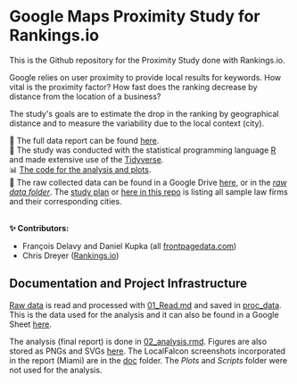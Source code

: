 # Google Maps Proximity Study for Rankings.io

This is the Github repository for the Proximity Study done with Rankings.io.   

Google relies on user proximity to provide local results for keywords. How vital is the proximity factor? How fast does the ranking decrease by distance from the location of a business?  

The study's goals are to estimate the drop in the ranking by geographical distance and to measure the variability due to the local context (city).


:pencil: The full data report can be found [here](https://frontpagedata.com/google-maps-proximity).  
:hammer: The study was conducted with the statistical programming language [R](https://www.r-project.org/) and made extensive use of the [Tidyverse](https://www.tidyverse.org/).  
:bar_chart: [The code for the analysis and plots](https://github.com/frontpagedata/google-maps-proximity/blob/main/rmd/02_analysis.rmd).   
:page_facing_up: The raw collected data can be found in a Google Drive [here](https://drive.google.com/drive/folders/1LL4prLXtapYFXVvw7kgBnqBpzoU3t0lj), or in the [_raw data folder_](https://github.com/frontpagedata/google-maps-proximity/tree/main/raw_data/raw_scans). The [study plan](https://docs.google.com/spreadsheets/d/1wD6ZWDLu2rB-cMgIncDqrIgM_wJ3Ag4Q5Lb7ygvOysA/) or [here in this repo](https://github.com/frontpagedata/google-maps-proximity/blob/main/raw_data/study_plan.csv) is listing all sample law firms and their corresponding cities.  
 

**:sparkles: Contributors:**  
* François Delavy and Daniel Kupka (all [frontpagedata.com](https://frontpagedata.com/))
* Chris Dreyer ([Rankings.io](https://rankings.io/))


## Documentation and Project Infrastructure
[Raw data](https://github.com/frontpagedata/google-maps-proximity/tree/main/raw_data/raw_scans) is read and processed with [01_Read.md](https://github.com/frontpagedata/google-maps-proximity/blob/main/rmd/01_read.Rmd) and saved in [proc_data](https://github.com/frontpagedata/google-maps-proximity/blob/main/proc_data/samples_50cities.rds). This is the data used for the analysis and it can also be found in a Google Sheet [here](https://docs.google.com/spreadsheets/d/1uOKfBcs_RgAxRf8fAlhmH8f5VLzPtf1t7enPWVT1mnM/edit?usp=sharing).  

The analysis (final report) is done in [02_analysis.rmd](https://github.com/frontpagedata/google-maps-proximity/blob/main/rmd/02_analysis.rmd). Figures are also stored as PNGs and SVGs [here](https://github.com/frontpagedata/google-maps-proximity/tree/main/rmd/02_analysis_files/figure-html). The LocalFalcon screenshots incorporated in the report (Miami) are in the [doc](https://github.com/frontpagedata/google-maps-proximity/tree/main/doc) folder. The _Plots_ and _Scripts_ folder were not used for the analysis.  

